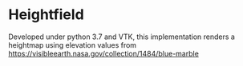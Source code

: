 # Heightfield
Developed under python 3.7 and VTK, this implementation renders a heightmap using elevation values from https://visibleearth.nasa.gov/collection/1484/blue-marble
